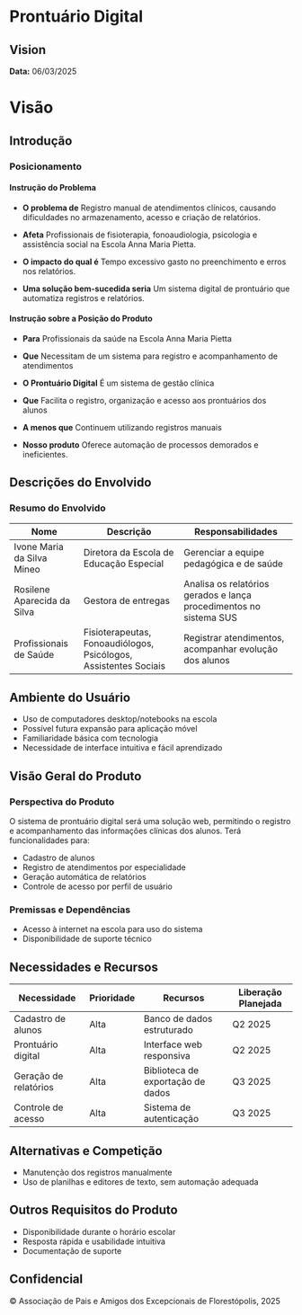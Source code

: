 # Prontuário Digital

## Vision

**Data:** 06/03/2025

# Visão

## Introdução

### Posicionamento

#### Instrução do Problema

- **O problema de**
  Registro manual de atendimentos clínicos, causando dificuldades no armazenamento, acesso e criação de relatórios.

- **Afeta**
  Profissionais de fisioterapia, fonoaudiologia, psicologia e assistência social na Escola Anna Maria Pietta.

- **O impacto do qual é**
  Tempo excessivo gasto no preenchimento e erros nos relatórios.

- **Uma solução bem-sucedida seria**
  Um sistema digital de prontuário que automatiza registros e relatórios.

#### Instrução sobre a Posição do Produto

- **Para**
  Profissionais da saúde na Escola Anna Maria Pietta

- **Que**
  Necessitam de um sistema para registro e acompanhamento de atendimentos

- **O Prontuário Digital**
  É um sistema de gestão clínica

- **Que**
  Facilita o registro, organização e acesso aos prontuários dos alunos

- **A menos que**
  Continuem utilizando registros manuais

- **Nosso produto**
  Oferece automação de processos demorados e ineficientes.

## Descrições do Envolvido

### Resumo do Envolvido

| Nome                        | Descrição                                                        | Responsabilidades                                                  |
| --------------------------- | ---------------------------------------------------------------- | ------------------------------------------------------------------ |
| Ivone Maria da Silva Mineo  | Diretora da Escola de Educação Especial                          | Gerenciar a equipe pedagógica e de saúde                           |
| Rosilene Aparecida da Silva | Gestora de entregas                                              | Analisa os relatórios gerados e lança procedimentos no sistema SUS |
| Profissionais de Saúde      | Fisioterapeutas, Fonoaudiólogos, Psicólogos, Assistentes Sociais | Registrar atendimentos, acompanhar evolução dos alunos             |

## Ambiente do Usuário

- Uso de computadores desktop/notebooks na escola
- Possível futura expansão para aplicação móvel
- Familiaridade básica com tecnologia
- Necessidade de interface intuitiva e fácil aprendizado

## Visão Geral do Produto

### Perspectiva do Produto

O sistema de prontuário digital será uma solução web, permitindo o registro e acompanhamento das informações clínicas dos alunos. Terá funcionalidades para:

- Cadastro de alunos
- Registro de atendimentos por especialidade
- Geração automática de relatórios
- Controle de acesso por perfil de usuário

### Premissas e Dependências

- Acesso à internet na escola para uso do sistema
- Disponibilidade de suporte técnico

## Necessidades e Recursos

| Necessidade                  | Prioridade | Recursos                          | Liberação Planejada |
| ---------------------------- | ---------- | --------------------------------- | ------------------- |
| Cadastro de alunos           | Alta       | Banco de dados estruturado        | Q2 2025             |
| Prontuário digital           | Alta       | Interface web responsiva          | Q2 2025             |
| Geração de relatórios        | Alta       | Biblioteca de exportação de dados | Q3 2025             |
| Controle de acesso           | Alta       | Sistema de autenticação           | Q3 2025             |

## Alternativas e Competição

- Manutenção dos registros manualmente
- Uso de planilhas e editores de texto, sem automação adequada

## Outros Requisitos do Produto

- Disponibilidade durante o horário escolar
- Resposta rápida e usabilidade intuitiva
- Documentação de suporte

## Confidencial

© Associação de Pais e Amigos dos Excepcionais de Florestópolis, 2025
